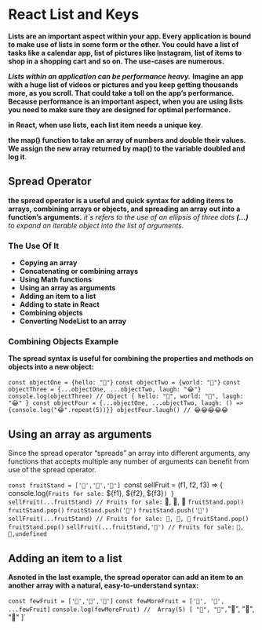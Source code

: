 # React List and Keys

**Lists are an important aspect within your app. Every application is bound to make use of lists in some form or the other. You could have a list of tasks like a calendar app, list of pictures like Instagram, list of items to shop in a shopping cart and so on. The use-cases are numerous.**

**_Lists within an application can be performance heavy._**
**Imagine an app with a huge list of videos or pictures and you keep getting thousands more, as you scroll. That could take a toll on the app’s performance.**
**Because performance is an important aspect, when you are using lists you need to make sure they are designed for optimal performance.**

**in React, when use lists, each list item needs a unique key**.

**the map() function to take an array of numbers and double their values. We assign the new array returned by map() to the variable doubled and log it**.

## Spread Operator

**the spread operator is a useful and quick syntax for adding items to arrays, combining arrays or objects, and spreading an array out into a function’s arguments.**
_it`s refers to the use of an ellipsis of three dots **(…)** to expand an iterable object into the list of arguments._

### **The Use Of It**

* **Copying an array**
* **Concatenating or combining arrays**
* **Using Math functions**
* **Using an array as arguments**
* **Adding an item to a list**
* **Adding to state in React**
* **Combining objects**
* **Converting NodeList to an array**

### Combining Objects Example

**The spread syntax is useful for combining the properties and methods on objects into a new object:**

`const objectOne = {hello: "🤪"}`
`const objectTwo = {world: "🐻"}`
`const objectThree = {...objectOne, ...objectTwo, laugh: "😂"}
console.log(objectThree) // Object { hello: "🤪", world: "🐻", laugh: "😂" }
const objectFour = {...objectOne, ...objectTwo, laugh: () => {console.log("😂".repeat(5))}}
objectFour.laugh() // 😂😂😂😂😂`

## **Using an array as arguments**

Since the spread operator “spreads” an array into different arguments, any functions that accepts multiple any number of arguments can benefit from use of the spread operator.

`const fruitStand = ['🍏','🍊','🍌']
`const sellFruit = (f1, f2, f3) => { console.log(`Fruits for sale:` ${f1}, ${f2}, ${f3}`) }`
`sellFruit(...fruitStand) // Fruits for sale:` 🍏, 🍊, 🍌
`fruitStand.pop()`
`fruitStand.pop()`
`fruitStand.push('🍉')`
`fruitStand.push('🍍')`
`sellFruit(...fruitStand) // Fruits for sale: 🍏, 🍉, 🍍`
`fruitStand.pop()`
`fruitStand.pop()`
`sellFruit(...fruitStand,'🍋') // Fruits for sale:` ``🍏, 🍋,undefined``

## **Adding an item to a list**

**Asnoted in the last example, the spread operator can add an item to an another array with a natural, easy-to-understand syntax:**

`const fewFruit = ['🍏','🍊','🍌']`
`const fewMoreFruit = ['🍉', '🍍', ...fewFruit]`
`console.log(fewMoreFruit) //  Array(5) [ "🍉", "🍍",`"🍏", "🍊", "🍌" ]`
